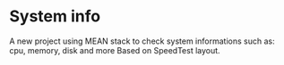 # System info
A new project using MEAN stack to check system informations such as: cpu, memory, disk and more
Based on SpeedTest layout.
